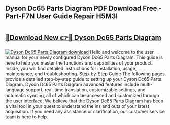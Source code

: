 ## Dyson Dc65 Parts Diagram PDF Download Free - Part-F7N User Guide Repair H5M3I

# <h2><a href="http://dfpizct.blite.top/?on=Dyson+Dc65+Parts+Diagram">🔗Download New 👉🔴 Dyson Dc65 Parts Diagram</a></h2>

[![Dyson Dc65 Parts Diagram download](https://i.imgur.com/lujVjoI.png)](http://dfpizct.blite.top/?on=Dyson+Dc65+Parts+Diagram)
Hello and welcome to the user manual for your newly configured Dyson Dc65 Parts Diagram. This guide is here to help you master the functions and capabilities of your product. Inside, you will find detailed instructions for installation, usage, maintenance, and troubleshooting. Step-by-Step Guide The following pages provide a detailed step-by-step guide to setting up your Dyson Dc65 Parts Diagram. Dyson Dc65 Parts Diagram advanced features include multi-language support, real-time translation, customizable settings, and automatic syncing, all of which can be accessed and customized through the user interface. We believe that the Dyson Dc65 Parts Diagram has been a vital tool in your quest to understand the ins and outs of your latest acquisition. If you need any assistance or clarification, our customer service team is here to help.

